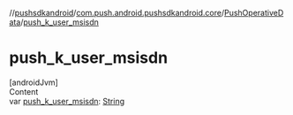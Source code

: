 //[pushsdkandroid](../../index.md)/[com.push.android.pushsdkandroid.core](../index.md)/[PushOperativeData](index.md)/[push_k_user_msisdn](push_k_user_msisdn.md)



# push_k_user_msisdn  
[androidJvm]  
Content  
var [push_k_user_msisdn](push_k_user_msisdn.md): [String](https://kotlinlang.org/api/latest/jvm/stdlib/kotlin/-string/index.html)  



